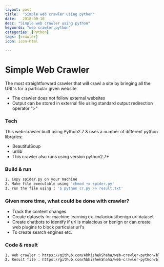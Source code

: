 ```yaml
---
layout: post
title:  "Simple web crawler using python"
date:   2018-09-16
desc: "Simple web crawler using python"
keywords: "web crawler,python"
categories: [Python]
tags: [crawler]
icon: icon-html

---
```

# Simple Web Crawler
The most straightforward crawler that will crawl a site by bringing all the URL's for a particular given website

  - The crawler does not follow external websites
  - Output can be stored in external file using standard output redirection operator ">"
 
### Tech
This web-crawler built using Python2.7 & uses a number of different python libraries:
* BeautifulSoup
* urllib
* This crawler also runs using version python2.7+

### Build & run
```sh
1. Copy spider.py on your machine
2. Make file execulable using 'chmod +x spider.py'
3. run the file using : '$ python cr.py >> result.txt'
```
### Given more time, what could be done with crawler? 
* Track the content changes
* Create datasets for machine learning ex. malacious/benign url dataset
* Create chatbots to identify if url is malacious or benign or can create web plugins to block particular url's
* To create search engines etc. 

### Code & result  
```sh
1. Web crawler : https://github.com/AbhishekShaha/web-crawler-python/blob/master/spider.py
2. Result file : https://github.com/AbhishekShaha/web-crawler-python/blob/master/result.txt
```
